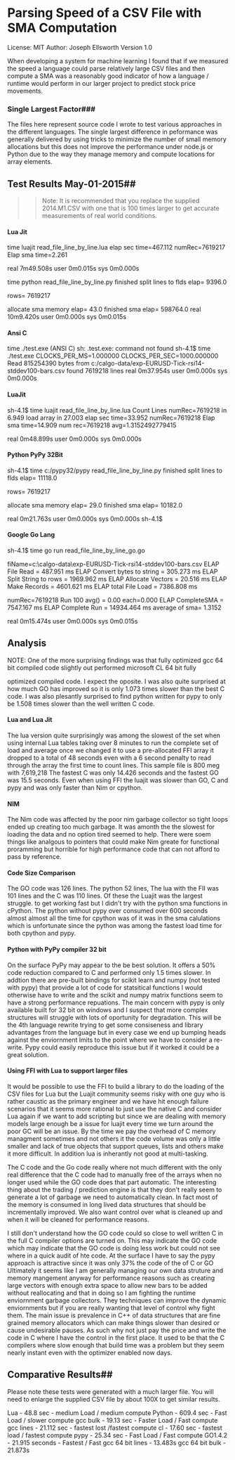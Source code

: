 # Parsing Speed of a CSV File with SMA Computation

License:  MIT
Author: Joseph Ellsworth
Version 1.0



When developing a system for machine learning I found that if we measured the speed a language could parse relatively large CSV files and then compute a SMA was a reasonably good indicator of how a language / runtime would perform in our larger project to predict stock price movements.



> > 

### Single Largest Factor###

The files here represent source code I wrote to test various approaches in the different languages.  The  single largest difference in peformance was generally delivered by using tricks to minimize the number of small memory allocations but this does not improve the performance under node.js or Python due to the way they manage memory and compute locations for array elements. 



## Test Results May-01-2015##

> > Note:  It is recommended that you replace the supplied 2014.M1.CSV with one that is 100 times larger to get accurate measurements of real world conditions. 

#### Lua Jit

time luajit read_file_line_by_line.lua
elap sec time=467.112 numRec=7619217
Elap sma time=2.261

real    7m49.508s
user    0m0.015s
sys     0m0.000s


time python read_file_line_by_line.py
finished split lines to flds  elap= 9396.0

rows= 7619217

allocate sma memory  elap= 43.0
finished sma  elap= 598764.0
real    10m9.420s
user    0m0.000s
sys     0m0.015s

#### Ansi C

time ./test.exe  (ANSI C)
sh: .test.exe: command not found
sh-4.1$ time ./test.exe
CLOCKS_PER_MS=1.000000  CLOCKS_PER_SEC=1000.000000
Read 815254390 bytes from c:/calgo-data/exp-EURUSD-Tick-rsi14-stddev100-bars.csv
found 7619218 lines
real    0m37.954s
user    0m0.000s
sys     0m0.000s

#### LuaJit

sh-4.1$ time luajit read_file_line_by_line.lua
Count Lines numRec=7619218 in 6.949
load array in 27.003
elap sec time=33.952 numRec=7619218
Elap sma time=14.909
num rec=7619218 avg=1.3152492779415

real    0m48.899s
user    0m0.000s
sys     0m0.000s



#### Python PyPy 32Bit


sh-4.1$ time c:/pypy32/pypy read_file_line_by_line.py
finished split lines to flds  elap= 11118.0

rows= 7619217

allocate sma memory  elap= 29.0
finished sma  elap= 10182.0

real    0m21.763s
user    0m0.000s
sys     0m0.000s
sh-4.1$



#### Google Go Lang

sh-4.1$ time go run read_file_line_by_line_go.go

fiName=c:\calgo-data\exp-EURUSD-Tick-rsi14-stddev100-bars.csv
ELAP File Read  =      487.951 ms
ELAP Convert bytes to string  =      305.273 ms
ELAP Split String to rows  =     1969.962 ms
ELAP Allocate Vectors =       20.516 ms
ELAP Make Records  =     4601.621 ms
ELAP total File Load  =     7386.808 ms

 numRec=7619218
Run 100 avg() = 0.00  each=0.000
ELAP CompleteSMA =     7547.167 ms
ELAP Complete Run =    14934.464 ms
average of sma=   1.3152

real    0m15.474s
user    0m0.000s
sys     0m0.015s

## Analysis


NOTE: One of the more surprising findings was that fully optimized gcc  64 bit compiled code slightly out performed microsoft CL 64 bit fully

 optimized compiled code.  I expect the oposite.  I was also quite surprised  at how much GO has improved so it is only 1.073 times slower than the best C code.   I was also plesantly surprised to find python written for pypy to only be 1.508 times slower than the well written C code.

#### Lua and Lua Jit

The lua version quite surprisingly was among the slowest of the set when using internal Lua tables taking over 8 minutes to run the complete set of load and average  once we changed it to use a pre-allocated FFI array it dropped to a total of 48 seconds even with a 6 second penalty to read through the array the first time to count lines.    This sample file is 800 meg with 7,619,218   The fastest C was only 14.426 seconds and the fastest GO was 15.5 seconds.  Even when using FFI the luajit was slower than GO, C and pypy and was only faster than Nim or cpython.

#### NIM

The Nim code was affected by the poor nim garbage collector so tight loops
ended up creating too much garbage. It was amonth the the slowest for loading
the data and no option tired seemed to help.  There were soem things like
analgous to pointers that could make Nim greate for functional proramming but
horrible for high performance code that can not afford to pass by reference.

#### Code Size Comparison

The GO code was	126 lines.   The python 52 lines,  The lua with the FII was 101 lines
and the C was 110 lines.   Of these the Luajit was the largest struggle. to get  working fast but I didn't try with the python sma functions in cPython.  The python without pypy over consumed over  600 seconds almost almost all the time for cpython was of it was in the sma calulations which is unfortunate since the python was among the fastest load time for both cpython and pypy.

#### Python with PyPy compiler 32 bit

On the surface PyPy may appear to the be best solution.  It offers a 50% code reduction compared to C and performed only 1.5 times slower.  In addtion there are pre-built bindings for scikit learn and numpy (not tested with pypy) that provide a lot of code for statsitical functions I would otherwise have to write and the scikit and numpy matrix functions seem to have a strong performance  repuations.  	The main concern with pypy is only available built for 32 bit on windows and I suspect that more complex structures will struggle with lots of oportunity for degradation.	  This will be the 4th language rewrite trying  to get some consiseness and library advantages from the language but in every case we end up bumping heads against the enviornment lmits to the point where we have to consider a re-write.   Pypy could easily reproduce this issue but if it worked it could be a great solution.

#### Using FFI with Lua to support larger files

It would be possible to use the FFI to build a library to do the loading of the CSV files for Lua but the Luajit community seems risky with one guy who is rather caustic as the primary engineer and we have hit enough failure scenarios that it seems more rational to just use the native C and consider Lua again if we want to add scripting but since  we are dealing with memory models large enough be a issue for luajit  every time we turn around the poor GC will be an issue.	 By the time we pay the overhead of C memory managment sometimes and not others it the code volume was only a little smaller and lack of true objects that support queues, lists and others make it more difficult.  In addition lua is inherantly not good at multi-tasking.

The C code and the Go code really where not much different  with the only real difference that the C code had to manually free of the arrays when no longer used while the GO code does that part automatic.     The interesting thing about the trading / prediction engine is that they don't really seem to generate a lot of garbage we need to automatically clean.  In fact most of the memory is consumed in long lived data structures that should be incrementally improved.    We also want control over what is cleaned up and when it will be cleaned for performance reasons.

I still don't understand how the	GO code could so close to well written C in the full C compiler options are turned on.    This may indicate the GO code which may indicate that the GO code is doing less work but could not see where in a quick audit of hte code.  At the surface I have to say the pypy approach is attractive since it was only 37% the code of the of C or GO Ultimately it seems like I am generally managing our own data struture and memory mangement anyway for performance reasons such as creating large vectors with enough extra space to allow new bars to be added without reallocating and that in doing so I am fighting the runtime enviornment garbage collectors.  They techniques can improve the dynamic enviornments but if you are really wanting that level of control why fight them.  The main issue is prevalence in C++ of data structures that are fine grained memory allocators which can make things slower than desired or cause undesirable pauses.  As such why not just pay the price and write the code in C where I have the control in the first place.   It used to be that the C compilers where slow enough that build time was a problem but they seem nearly instant even with the optimizer enabled now days.

## Comparative Results##

Please note these tests were generated with a much larger file.    You will need to enlarge the supplied CSV file by about 100X to get similar results.  


Lua                -   48.8  sec -  medium  Load / medium compute
Python             -  609.4  sec - Fast Load / slower compute
gcc bulk           -  19.13  sec - Faster  Load / Fast compute
gcc lines          -  21.112 sec - fastest lost /fastest compute
cl                 -  17.60  sec - fastest load / fastest compute
pypy               -  25.34  sec - Fast Load / Fast compute
GO1.4.2            - 21.915  seconds - Fastest / Fast
gcc 64 bit lines   - 13.483s
gcc 64 bit bulk    - 21.873s



